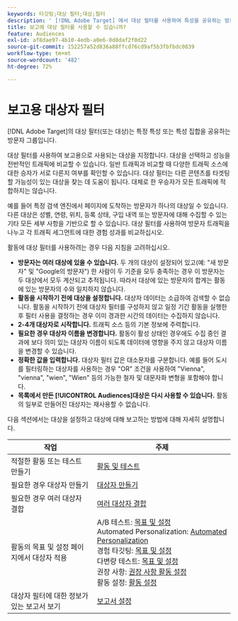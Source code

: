 ```yaml
---
keywords: 타깃팅;대상 필터;대상;필터
description: ' [!DNL Adobe Target] 에서 대상 필터를 사용하여 특성을 공유하는 방문자의 데이터를 보는 방법에 대해 알아봅니다.'
title: 보고에 대상 필터를 사용할 수 있습니까?
feature: Audiences
exl-id: af8dae97-4b10-4edb-a0e6-0d8daf2f0d22
source-git-commit: 152257a52d836a88ffcd76cd9af5b3fbfbdc0839
workflow-type: tm+mt
source-wordcount: '482'
ht-degree: 72%

---
```


# 보고용 대상자 필터

[!DNL Adobe Target]의 대상 필터(또는 대상)는 특정 특성 또는 특성 집합을 공유하는 방문자 그룹입니다.

대상 필터를 사용하여 보고용으로 사용되는 대상을 지정합니다. 대상을 선택하고 성능을 전반적인 트래픽에 비교할 수 있습니다. 일반 트래픽과 비교할 때 다양한 트래픽 소스에 대한 승자가 서로 다른지 여부를 확인할 수 있습니다. 대상 필터는 다른 콘텐츠를 타겟팅할 가능성이 있는 대상을 찾는 데 도움이 됩니다. 대체로 한 우승자가 모든 트래픽에 적합하지는 않습니다.

예를 들어 특정 검색 엔진에서 페이지에 도착하는 방문자가 하나의 대상일 수 있습니다. 다른 대상은 성별, 연령, 위치, 등록 상태, 구입 내역 또는 방문자에 대해 수집할 수 있는 기타 모든 세부 사항을 기반으로 할 수 있습니다. 대상 필터를 사용하여 방문자 트래픽을 나누고 각 트래픽 세그먼트에 대한 경험 성과를 비교하십시오.

활동에 대상 필터를 사용하려는 경우 다음 지침을 고려하십시오.

* **방문자는 여러 대상에 있을 수 있습니다.** 두 개의 대상이 설정되어 있고(예: &quot;새 방문자&quot; 및 &quot;Google의 방문자&quot;) 한 사람이 두 기준을 모두 충족하는 경우 이 방문자는 두 대상에서 모두 계산되고 추적됩니다. 따라서 대상에 있는 방문자의 합계는 활동에 있는 방문자의 수와 일치하지 않습니다.
* **활동을 시작하기 전에 대상을 설정합니다.** 대상자 데이터는 소급하여 검색할 수 없습니다. 활동을 시작하기 전에 대상자 필터를 구성하지 않고 일정 기간 활동을 실행한 후 필터 사용을 결정하는 경우 이미 경과한 시간의 데이터는 수집하지 않습니다.
* **2-4개 대상자로 시작합니다.** 트래픽 소스 등의 기본 정보에 주력합니다.
* **필요한 경우 대상자 이름을 변경합니다.** 활동이 활성 상태인 경우에도 수집 중인 결과에 보다 의미 있는 대상자 이름이 되도록 데이터에 영향을 주지 않고 대상자 이름을 변경할 수 있습니다.
* **정확한 값을 입력합니다.** 대상자 필터 값은 대소문자를 구분합니다. 예를 들어 도시를 필터링하는 대상자를 사용하는 경우 &quot;OR&quot; 조건을 사용하여 &quot;Vienna&quot;, &quot;vienna&quot;, &quot;wien&quot;, &quot;Wien&quot; 등의 가능한 철자 및 대문자화 변형을 포함해야 합니다.
* **목록에서 만든 [!UICONTROL Audiences]대상은 다시 사용할 수 있습니다.** 활동의 일부로 만들어진 대상자는 재사용할 수 없습니다.

다음 섹션에서는 대상을 설정하고 대상에 대해 보고하는 방법에 대해 자세히 설명합니다.

| 작업 | 주제 |
|--- |--- |
| 적절한 활동 또는 테스트 만들기 | [활동 및 테스트](/help/main/c-intro/target-key-concepts.md) |
| 필요한 경우 대상자 만들기 | [대상자 만들기](/help/main/c-target/c-audiences/create-audience.md) |
| 필요한 경우 여러 대상자 결합 | [여러 대상자 결합](/help/main/c-target/combining-multiple-audiences.md) |
| 활동의 목표 및 설정 페이지에서 대상자 적용 | A/B 테스트: [목표 및 설정](/help/main/c-activities/t-test-ab/t-test-create-ab/ab-goals-and-settings.md)<br>Automated Personalization: [Automated Personalization](/help/main/c-activities/t-automated-personalization/automated-personalization.md)<br>경험 타깃팅: [목표 및 설정](/help/main/c-activities/t-experience-target/t-xt-create/xt-goals-and-settings.md)<br>다변량 테스트: [목표 및 설정](/help/main/c-activities/c-multivariate-testing/t-create-multivariate-test/goals-and-settings.md)<br>권장 사항: [권장 사항 활동 설정](/help/main/c-recommendations/t-create-recs-activity/recs-activity-settings.md)<br>활동 설정: [활동 설정](/help/main/c-activities/activity-settings.md) |
| 대상자 필터에 대한 정보가 있는 보고서 보기 | [보고서 설정](/help/main/c-reports/c-report-settings/report-settings.md) |
